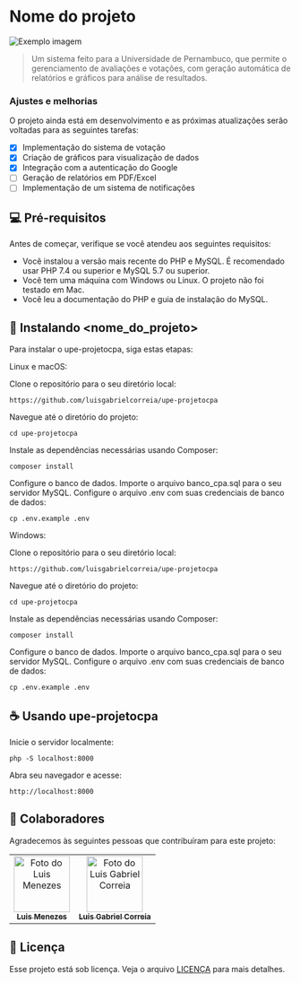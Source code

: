 # Nome do projeto

<img src="https://imgur.com/jYDFC1T" alt="Exemplo imagem">

> Um sistema feito para a Universidade de Pernambuco, que permite o gerenciamento de avaliações e votações, com geração automática de relatórios e gráficos para análise de resultados.

### Ajustes e melhorias

O projeto ainda está em desenvolvimento e as próximas atualizações serão voltadas para as seguintes tarefas:

- [x] Implementação do sistema de votação
- [x] Criação de gráficos para visualização de dados
- [x] Integração com a autenticação do Google
- [ ] Geração de relatórios em PDF/Excel
- [ ] Implementação de um sistema de notificações

## 💻 Pré-requisitos

Antes de começar, verifique se você atendeu aos seguintes requisitos:

- Você instalou a versão mais recente do PHP e MySQL. É recomendado usar PHP 7.4 ou superior e MySQL 5.7 ou superior.
- Você tem uma máquina com Windows ou Linux. O projeto não foi testado em Mac.
- Você leu a documentação do PHP e guia de instalação do MySQL.

## 🚀 Instalando <nome_do_projeto>

Para instalar o upe-projetocpa, siga estas etapas:

Linux e macOS:

Clone o repositório para o seu diretório local:
```
https://github.com/luisgabrielcorreia/upe-projetocpa
```

Navegue até o diretório do projeto:
```
cd upe-projetocpa
```

Instale as dependências necessárias usando Composer:
```
composer install
```

Configure o banco de dados. Importe o arquivo banco_cpa.sql para o seu servidor MySQL.
Configure o arquivo .env com suas credenciais de banco de dados:
```
cp .env.example .env
```

Windows:

Clone o repositório para o seu diretório local:
```
https://github.com/luisgabrielcorreia/upe-projetocpa
```

Navegue até o diretório do projeto:
```
cd upe-projetocpa
```

Instale as dependências necessárias usando Composer:
```
composer install
```

Configure o banco de dados. Importe o arquivo banco_cpa.sql para o seu servidor MySQL.
Configure o arquivo .env com suas credenciais de banco de dados:
```
cp .env.example .env
```

## ☕ Usando upe-projetocpa

Inicie o servidor localmente:

```
php -S localhost:8000
```

Abra seu navegador e acesse:

```
http://localhost:8000
```

## 🤝 Colaboradores

Agradecemos às seguintes pessoas que contribuíram para este projeto:

<table>
  <tr>
    <td align="center">
      <a href="#" title="#">
        <img src="https://www.ecomp.poli.br/wp-content/uploads/2016/07/LuizNova.png" width="100px;" alt="Foto do Luis Menezes"/><br>
        <sub>
          <b>Luis Menezes</b>
        </sub>
      </a>
    </td>
    <td align="center">
      <a href="#" title="#">
        <img src="https://th.bing.com/th/id/OIP._Y-9-Pw-8JxeSFYy3baznAHaFj?rs=1&pid=ImgDetMain" width="100px;" alt="Foto do Luis Gabriel Correia"/><br>
        <sub>
          <b>Luis Gabriel Correia</b>
        </sub>
      </a>
    </td>
  </tr>
</table>

## 📝 Licença

Esse projeto está sob licença. Veja o arquivo [LICENÇA](LICENSE.md) para mais detalhes.
